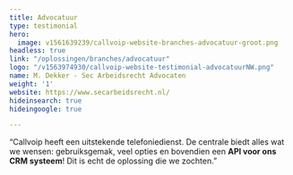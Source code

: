 ```yaml
---
title: Advocatuur
type: testimonial
hero:
  image: v1561639239/callvoip-website-branches-advocatuur-groot.png
headless: true
link: "/oplossingen/branches/advocatuur"
logo: "/v1563974930/callvoip-website-testimonial-advocatuurNW.png"
name: M. Dekker - Sec Arbeidsrecht Advocaten
weight: '1'
website: https://www.secarbeidsrecht.nl/
hideinsearch: true
hideingoogle: true

---
```

“Callvoip heeft een uitstekende telefoniedienst. De centrale biedt alles wat we wensen: gebruiksgemak, veel opties en bovendien een **API voor ons CRM systeem**! Dit is echt de oplossing die we zochten.”
